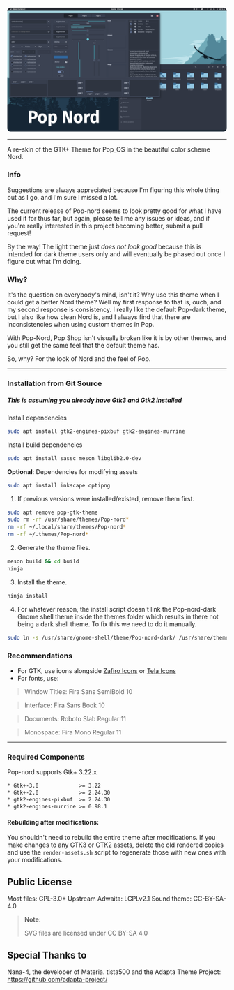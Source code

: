 <p align="center">
<img src="https://github.com/Zaedus/Pop-nord/raw/master/.github/Pop-nord.png"/>
</p>

-------------------
A re-skin of the GTK+ Theme for Pop_OS in the beautiful color scheme Nord.

### Info

Suggestions are always appreciated because I'm figuring this whole thing out as I go, and I'm sure I missed a lot.

The current release of Pop-nord seems to look pretty good for what I have used it for thus far, but again, please tell me any issues or ideas, and if you're really interested in this project becoming better, submit a pull request!

By the way! The light theme just *does not look good* because this is intended for dark theme users only and will eventually be phased out once I figure out what I'm doing.

### Why?

It's the question on everybody's mind, isn't it? Why use this theme when I could get a better Nord theme? Well my first response to that is, ouch, and my second response is consistency. I really like the default Pop-dark theme, but I also like how clean Nord is, and I always find that there are inconsistencies when using custom themes in Pop.

With Pop-Nord, Pop Shop isn't visually broken like it is by other themes, and you still get the same feel that the default theme has.

So, why? For the look of Nord and the feel of Pop.

-------------------

### Installation from Git Source

##### This is assuming you already have Gtk3 and Gtk2 installed

Install dependencies
```bash
sudo apt install gtk2-engines-pixbuf gtk2-engines-murrine
```

Install build dependencies
```bash
sudo apt install sassc meson libglib2.0-dev
```

**Optional**: Dependencies for modifying assets
```bash
sudo apt install inkscape optipng
```

1. If previous versions were installed/existed, remove them first.

 ```bash
 sudo apt remove pop-gtk-theme
 sudo rm -rf /usr/share/themes/Pop-nord*
 rm -rf ~/.local/share/themes/Pop-nord*
 rm -rf ~/.themes/Pop-nord*
 ```

2. Generate the theme files.

 ```bash
meson build && cd build
ninja
```

3. Install the theme.

 ```bash
ninja install
```
4. For whatever reason, the install script doesn't link the Pop-nord-dark Gnome shell theme inside the themes folder which results in there not being a dark shell theme. To fix this we need to do it manually.
```bash
sudo ln -s /usr/share/gnome-shell/theme/Pop-nord-dark/ /usr/share/themes/Pop-nord-dark/gnome-shell
```

### Recommendations

- For GTK, use icons alongside [Zafiro Icons](https://github.com/zayronxio/Zafiro-icons) or [Tela Icons](https://www.opendesktop.org/p/1279924/)
- For fonts, use:
 > Window Titles: Fira Sans SemiBold 10

 > Interface: Fira Sans Book 10

 > Documents: Roboto Slab Regular 11

 > Monospace: Fira Mono Regular 11

-------------------

### Required Components
Pop-nord supports Gtk+ 3.22.x

```
* Gtk+-3.0             >= 3.22
* Gtk+-2.0             >= 2.24.30
* gtk2-engines-pixbuf  >= 2.24.30
* gtk2-engines-murrine >= 0.98.1
```


#### Rebuilding after modifications:

You shouldn't need to rebuild the entire theme after modifications. If you make
changes to any GTK3 or GTK2 assets, delete the old rendered copies and use the
`render-assets.sh` script to regenerate those with new ones with your
modifications.

Public License
--------------
 Most files: GPL-3.0+
 Upstream Adwaita: LGPLv2.1
 Sound theme: CC-BY-SA-4.0


 > **Note:**
 >
 > SVG files are licensed under CC BY-SA 4.0

Special Thanks to
--------------
 Nana-4, the developer of Materia.
 tista500 and the Adapta Theme Project: https://github.com/adapta-project/

